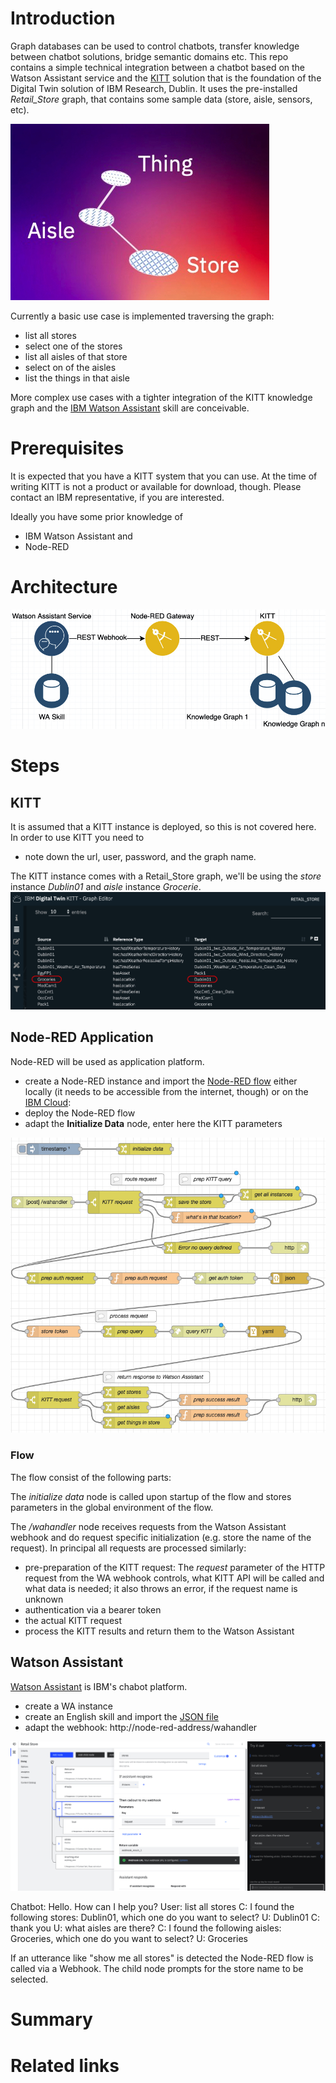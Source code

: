 # Introduction
Graph databases can be used to control chatbots, transfer knowledge between chatbot solutions, bridge semantic domains etc.
This repo contains a simple technical integration between a chatbot based on the Watson Assistant service and the [KITT](https://www.ibm.com/blogs/internet-of-things/iot-digital-twins-foster-innovation/) solution that is the foundation of the Digital Twin solution of IBM Research, Dublin. 
It uses the pre-installed *Retail_Store* graph, that contains some sample data (store, aisle, sensors, etc).

![Retail Store Graph](RetailStore.jpg)

Currently a basic use case is implemented traversing the graph:
- list all stores
- select one of the stores
- list all aisles of that store
- select on of the aisles
- list the things in that aisle

More complex use cases with a tighter integration of the KITT knowledge graph and the [IBM Watson Assistant](https://www.ibm.com/cloud/watson-assistant/) skill are conceivable.

# Prerequisites
It is expected that you have a KITT system that you can use. At the time of writing KITT is not a product or available for download, though. Please contact an IBM representative, if you are interested.

Ideally you have some prior knowledge of 
- IBM Watson Assistant and 
- Node-RED

# Architecture
![Architecture](WA-KITT-Architecture.jpg)

# Steps
## KITT
It is assumed that a KITT instance is deployed, so this is not covered here. In order to use KITT you need to
- note down the url, user, password, and the graph name.

The KITT instance comes with a Retail_Store graph, we'll be using the *store* instance *Dublin01* and *aisle* instance *Grocerie*.
![KITT](kitt.jpg)

## Node-RED Application
Node-RED will be used as application platform.
- create a Node-RED instance and import the [Node-RED flow](node-red-flow.json) either locally (it needs to be accessible from the internet, though) or on the [IBM Cloud](https://nodered.org/docs/getting-started/ibmcloud):
- deploy the Node-RED flow
- adapt the **Initialize Data** node, enter here the KITT parameters

![Node-RED flow](node-red-flow.jpg)

### Flow
The flow consist of the following parts:

The *initialize data* node is called upon startup of the flow and stores parameters in the global environment of the flow.

The */wahandler* node receives requests from the Watson Assistant webhook and do request specific initialization (e.g. store the name of the request). In principal all requests are processed similarly:

- pre-preparation of the KITT request: The *request* parameter of the HTTP request from the WA webhook controls, what KITT API will be called and what data is needed;  it also throws an error, if the request name is unknown
- authentication via a bearer token 
- the actual KITT request
- process the KITT results and return them to the Watson Assistant 

## Watson Assistant
[Watson Assistant](https://www.ibm.com/cloud/watson-assistant/) is IBM's chabot platform.
- create a WA instance
- create an English skill and import the [JSON file](skill-Retail-Store.json)
- adapt the webhook: http://node-red-address/wahandler

![wa.jpg](wa.jpg)


Chatbot: Hello. How can I help you?
User: list all stores
C: I found the following stores: Dublin01, which one do you want to select?
U: Dublin01
C: thank you
U: what aisles are there?
C: I found the following aisles: Groceries, which one do you want to select?
U: Groceries

If an utterance like "show me all stores" is detected the Node-RED flow is called via a Webhook.
The child node prompts for the store name to be selected.

# Summary

# Related links
